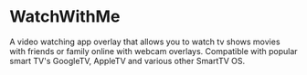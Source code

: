 # WatchWithMe
A video watching app overlay that allows you to watch tv shows movies with friends or family online with webcam overlays. Compatible with popular smart TV's GoogleTV, AppleTV and various other SmartTV OS.

